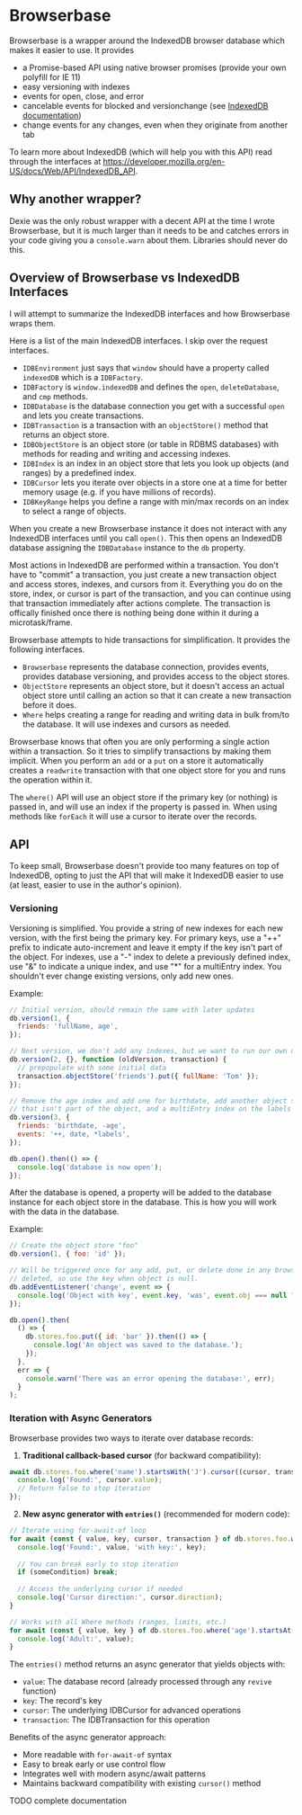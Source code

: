 # Browserbase

Browserbase is a wrapper around the IndexedDB browser database which makes it easier to use. It provides

- a Promise-based API using native browser promises (provide your own polyfill for IE 11)
- easy versioning with indexes
- events for open, close, and error
- cancelable events for blocked and versionchange (see [IndexedDB documentation](https://developer.mozilla.org/en-US/docs/Web/API/IDBDatabase/onversionchange))
- change events for any changes, even when they originate from another tab

To learn more about IndexedDB (which will help you with this API) read through the interfaces at
https://developer.mozilla.org/en-US/docs/Web/API/IndexedDB_API.

## Why another wrapper?

Dexie was the only robust wrapper with a decent API at the time I wrote Browserbase, but it is much larger than it needs
to be and catches errors in your code giving you a `console.warn` about them. Libraries should never do this.

## Overview of Browserbase vs IndexedDB Interfaces

I will attempt to summarize the IndexedDB interfaces and how Browserbase wraps them.

Here is a list of the main IndexedDB interfaces. I skip over the request interfaces.

- `IDBEnvironment` just says that `window` should have a property called `indexedDB` which is a `IDBFactory`.
- `IDBFactory` is `window.indexedDB` and defines the `open`, `deleteDatabase`, and `cmp` methods.
- `IDBDatabase` is the database connection you get with a successful `open` and lets you create transactions.
- `IDBTransaction` is a transaction with an `objectStore()` method that returns an object store.
- `IDBObjectStore` is an object store (or table in RDBMS databases) with methods for reading and writing and accessing indexes.
- `IDBIndex` is an index in an object store that lets you look up objects (and ranges) by a predefined index.
- `IDBCursor` lets you iterate over objects in a store one at a time for better memory usage (e.g. if you have millions of records).
- `IDBKeyRange` helps you define a range with min/max records on an index to select a range of objects.

When you create a new Browserbase instance it does not interact with any IndexedDB interfaces until you call `open()`.
This then opens an IndexedDB database assigning the `IDBDatabase` instance to the `db` property.

Most actions in IndexedDB are performed within a transaction. You don't have to "commit" a transaction, you just create
a new transaction object and access stores, indexes, and cursors from it. Everything you do on the store, index, or
cursor is part of the transaction, and you can continue using that transaction immediately after actions complete. The
transaction is offically finished once there is nothing being done within it during a microtask/frame.

Browserbase attempts to hide transactions for simplification. It provides the following interfaces.

- `Browserbase` represents the database connection, provides events, provides database versioning, and provides access to
  the object stores.
- `ObjectStore` represents an object store, but it doesn't access an actual object store until calling an action so that
  it can create a new transaction before it does.
- `Where` helps creating a range for reading and writing data in bulk from/to the database. It will use indexes and
  cursors as needed.

Browserbase knows that often you are only performing a single action within a transaction. So it tries to simplify
transactions by making them implicit. When you perform an `add` or a `put` on a store it automatically creates a
`readwrite` transaction with that one object store for you and runs the operation within it.

The `where()` API will use an object store if the primary key (or nothing) is passed in, and will use an index if the
property is passed in. When using methods like `forEach` it will use a cursor to iterate over the records.

## API

To keep small, Browserbase doesn't provide too many features on top of IndexedDB, opting to just the API that will make it
IndexedDB easier to use (at least, easier to use in the author's opinion).

### Versioning

Versioning is simplified. You provide a string of new indexes for each new version, with the first being the primary
key. For primary keys, use a "++" prefix to indicate auto-increment and leave it empty if the key isn't part of the
object. For indexes, use a "-" index to delete a previously defined index, use "&" to indicate a unique index, and use
"\*" for a multiEntry index. You shouldn't ever change existing versions, only add new ones.

Example:

```js
// Initial version, should remain the same with later updates
db.version(1, {
  friends: 'fullName, age',
});

// Next version, we don't add any indexes, but we want to run our own update code to prepopulate the database
db.version(2, {}, function (oldVersion, transaction) {
  // prepopulate with some initial data
  transaction.objectStore('friends').put({ fullName: 'Tom' });
});

// Remove the age index and add one for birthdate, add another object store with an auto-incrementing primary key
// that isn't part of the object, and a multiEntry index on the labels array.
db.version(3, {
  friends: 'birthdate, -age',
  events: '++, date, *labels',
});

db.open().then(() => {
  console.log('database is now open');
});
```

After the database is opened, a property will be added to the database instance for each object store in the
database. This is how you will work with the data in the database.

Example:

```js
// Create the object store "foo"
db.version(1, { foo: 'id' });

// Will be triggered once for any add, put, or delete done in any browser tab. The object will be null when it was
// deleted, so use the key when object is null.
db.addEventListener('change', event => {
  console.log('Object with key', event.key, 'was', event.obj === null ? 'deleted' : 'saved');
});

db.open().then(
  () => {
    db.stores.foo.put({ id: 'bar' }).then(() => {
      console.log('An object was saved to the database.');
    });
  },
  err => {
    console.warn('There was an error opening the database:', err);
  }
);
```

### Iteration with Async Generators

Browserbase provides two ways to iterate over database records:

1. **Traditional callback-based cursor** (for backward compatibility):
```js
await db.stores.foo.where('name').startsWith('J').cursor((cursor, transaction) => {
  console.log('Found:', cursor.value);
  // Return false to stop iteration
});
```

2. **New async generator with `entries()`** (recommended for modern code):
```js
// Iterate using for-await-of loop
for await (const { value, key, cursor, transaction } of db.stores.foo.where('name').startsWith('J').entries()) {
  console.log('Found:', value, 'with key:', key);
  
  // You can break early to stop iteration
  if (someCondition) break;
  
  // Access the underlying cursor if needed
  console.log('Cursor direction:', cursor.direction);
}

// Works with all Where methods (ranges, limits, etc.)
for await (const { value, key } of db.stores.foo.where('age').startsAt(18).limit(10).entries()) {
  console.log('Adult:', value);
}
```

The `entries()` method returns an async generator that yields objects with:
- `value`: The database record (already processed through any `revive` function)
- `key`: The record's key
- `cursor`: The underlying IDBCursor for advanced operations
- `transaction`: The IDBTransaction for this operation

Benefits of the async generator approach:
- More readable with `for-await-of` syntax
- Easy to break early or use control flow
- Integrates well with modern async/await patterns
- Maintains backward compatibility with existing `cursor()` method

TODO complete documentation
